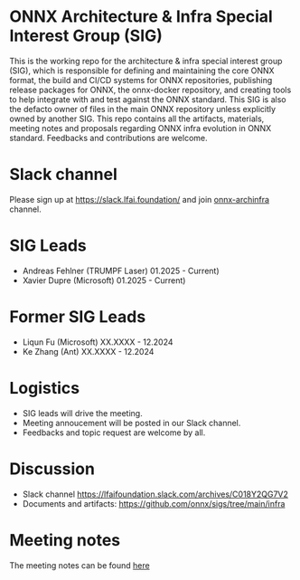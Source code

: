 <!--- SPDX-License-Identifier: Apache-2.0 -->

# ONNX Architecture & Infra Special Interest Group (SIG)

This is the working repo for the architecture & infra special interest group (SIG), which is responsible for defining and maintaining the core ONNX format, the build and CI/CD systems for ONNX repositories, publishing release packages for ONNX, the onnx-docker repository, and creating tools to help integrate with and test against the ONNX standard. This SIG is also the defacto owner of files in the main ONNX repository unless explicitly owned by another SIG.
This repo contains all the artifacts, materials, meeting notes and proposals regarding ONNX infra evolution in ONNX standard. Feedbacks and contributions are welcome.

# Slack channel
Please sign up at https://slack.lfai.foundation/ and join [onnx-archinfra](https://lfaifoundation.slack.com/archives/C018Y2QG7V2) channel.



# SIG Leads

* Andreas Fehlner (TRUMPF Laser) 01.2025 - Current)
* Xavier Dupre (Microsoft) 01.2025 - Current)

# Former SIG Leads
* Liqun Fu (Microsoft) XX.XXXX - 12.2024
* Ke Zhang (Ant) XX.XXXX - 12.2024

# Logistics

* SIG leads will drive the meeting.
* Meeting annoucement will be posted in our Slack channel.
* Feedbacks and topic request are welcome by all.

# Discussion

* Slack channel https://lfaifoundation.slack.com/archives/C018Y2QG7V2
* Documents and artifacts: https://github.com/onnx/sigs/tree/main/infra

# Meeting notes

The meeting notes can be found [here](https://github.com/onnx/sigs/tree/main/infra/meetings)
